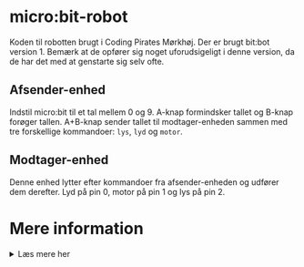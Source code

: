 # micro:bit-robot
Koden til robotten brugt i Coding Pirates Mørkhøj. Der er brugt bit:bot version 1. Bemærk at de opfører sig noget uforudsigeligt i denne version, da de har det med at genstarte sig selv ofte.
## Afsender-enhed
Indstil micro:bit til et tal mellem 0 og 9. A-knap formindsker tallet og B-knap forøger tallen. A+B-knap sender tallet til modtager-enheden sammen med tre forskellige kommandoer: `lys`, `lyd` og `motor`.
## Modtager-enhed
Denne enhed lytter efter kommandoer fra afsender-enheden og udfører dem derefter. Lyd på pin 0, motor på pin 1 og lys på pin 2.
# Mere information
<details>
<summary>Læs mere her</summary>
Koden har ikke været i brug siden 2019, men burde virke fint.
</details>